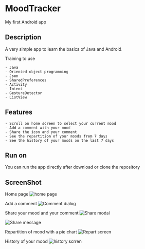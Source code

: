 # MoodTracker

My first Android app

## Description

A very simple app to learn the basics of Java and Android.  

Training to use

    - Java
    - Oriented object programming
    - Json
    - SharedPreferences
    - Activity
    - Intent
    - GestureDetector
    - ListView

## Features

    - Scroll on home screen to select your current mood
    - Add a comment with your mood
    - Share the icon and your comment
    - See the repartition of your moods from 7 days
    - See the history of your moods on the last 7 days

## Run on

You can run the app directly after download or clone the repository

## ScreenShot

Home page
![home page](docs/screenshot/1.webp)

Add a comment
![Comment dialog](docs/screenshot/2.webp)

Share your mood and your comment
![Share modal](docs/screenshot/3.webp)

![Share message](docs/screenshot/4.webp)

Repartition of mood with a pie chart
![Repart screen](docs/screenshot/5.webp)

History of your mood
![history scrren](docs/screenshot/6.webp)
